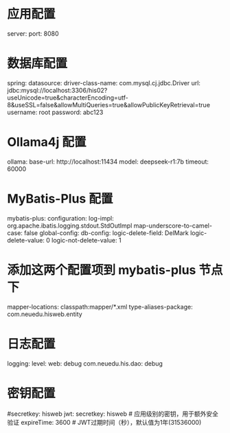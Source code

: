 # 应用配置
server:
  port: 8080

# 数据库配置
spring:
  datasource:
    driver-class-name: com.mysql.cj.jdbc.Driver
    url: jdbc:mysql://localhost:3306/his02?useUnicode=true&characterEncoding=utf-8&useSSL=false&allowMultiQueries=true&allowPublicKeyRetrieval=true
    username: root
    password: abc123

# Ollama4j 配置
ollama:
  base-url: http://localhost:11434
  model: deepseek-r1:7b
  timeout: 60000

# MyBatis-Plus 配置
mybatis-plus:
  configuration:
    log-impl: org.apache.ibatis.logging.stdout.StdOutImpl
    map-underscore-to-camel-case: false
  global-config:
    db-config:
      logic-delete-field: DelMark
      logic-delete-value: 0
      logic-not-delete-value: 1
  # 添加这两个配置项到 mybatis-plus 节点下
  mapper-locations: classpath:mapper/*.xml
  type-aliases-package: com.neuedu.hisweb.entity

# 日志配置
logging:
  level:
    web: debug
    com.neuedu.his.dao: debug

# 密钥配置
#secretkey: hisweb
jwt:
  secretkey: hisweb  # 应用级别的密钥，用于额外安全验证
  expireTime: 3600                # JWT过期时间（秒），默认值为1年(31536000)